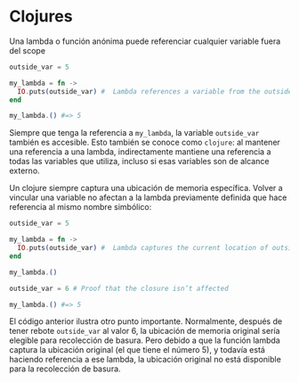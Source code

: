 # Clojures

Una lambda o función anónima puede referenciar cualquier variable fuera del scope

```elixir
outside_var = 5

my_lambda = fn ->
  IO.puts(outside_var) #  Lambda references a variable from the outside scope
end

my_lambda.() #=> 5
```

Siempre que tenga la referencia a `my_lambda`, la variable `outside_var` también es accesible. Esto también se conoce como `clojure`: al mantener una referencia a una lambda, indirectamente mantiene una referencia a todas las variables que utiliza, incluso si esas variables son de alcance externo.

Un clojure siempre captura una ubicación de memoria específica. Volver a vincular una variable no afectan a la lambda previamente definida que hace referencia al mismo nombre simbólico:

```elixir
outside_var = 5

my_lambda = fn ->
  IO.puts(outside_var) #  Lambda captures the current location of outside_var
end

my_lambda.()

outside_var = 6 # Proof that the closure isn’t affected

my_lambda.() #=> 5
```

El código anterior ilustra otro punto importante. Normalmente, después de tener rebote `outside_var` al valor 6, la ubicación de memoria original sería elegible
para recolección de basura. Pero debido a que la función lambda captura la ubicación original
(el que tiene el número 5), y todavía está haciendo referencia a ese lambda, la ubicación original no está disponible para la recolección de basura.
